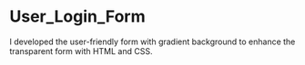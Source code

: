 # User_Login_Form
I developed the user-friendly form with gradient background to enhance the transparent form with HTML and CSS.
